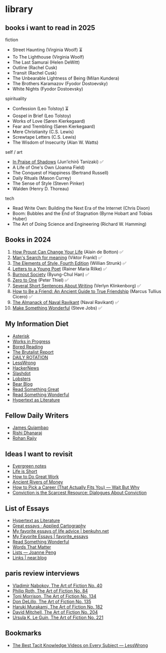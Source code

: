 # library

## books i want to read in 2025

fiction

- Street Haunting (Virginia Woolf) ⏳
- To The Lighthouse (Virginia Woolf)
- The Last Samurai (Helen DeWitt)
- Outline (Rachel Cusk)
- Transit (Rachel Cusk)
- The Unbearable Lightness of Being (Milan Kundera)
- The Brothers Karamazov (Fyodor Dostoevsky)
- White Nights (Fyodor Dostoevsky)

spirituality

- Confession (Leo Tolstoy) ⏳
- Gospel in Brief (Leo Tolstoy)
- Works of Love (Søren Kierkegaard)
- Fear and Trembling (Søren Kierkegaard)
- Mere Christianity (C.S. Lewis)
- Screwtape Letters (C.S. Lewis)
- The Wisdom of Insecurity (Alan W. Watts)

self / art

- [In Praise of Shadows](/posts/040125) (Jun’ichirō Tanizaki) ✅
- A Life of One's Own (Joanna Field)
- The Conquest of Happiness (Bertrand Russell)
- Daily Rituals (Mason Currey)
- The Sense of Style (Steven Pinker)
- Walden (Henry D. Thoreau)

tech

- Read Write Own: Building the Next Era of the Internet (Chris Dixon)
- Boom: Bubbles and the End of Stagnation (Byrne Hobart and Tobias Huber)
- The Art of Doing Science and Engineering (Richard W. Hamming)

## Books in 2024

1. [How Proust Can Change Your Life](/posts/proust) (Alain de Botton) ✅
1. [Man's Search for meaning](/posts/meaning) (Viktor Frankl) ✅
1. [The Elements of Style, Fourth Edition](/posts/elementsofstyle) (Willian Strunk) ✅
1. [Letters to a Young Poet](/posts/rilkeletters) (Rainer Maria Rilke) ✅
1. [Burnout Society](/posts/burnoutsociety) (Byung-Chul Han) ✅
1. [Zero to One](/posts/0to1) (Peter Thiel) ✅
1. [Several Short Sentences About Writing](/posts/shortsentences) (Verlyn Klinkenborg) ✅
1. [How to Be a Friend: An Ancient Guide to True Friendship](/posts/truefriendship) (Marcus Tullius Cicero) ✅
1. [The Almanack of Naval Ravikant](/posts/naval) (Naval Ravikant) ✅
1. [Make Something Wonderful](/posts/makesomethingwonderful) (Steve Jobs) ✅

## My Information Diet

- [Asterisk](https://asteriskmag.com/issues)
- [Works in Progress](https://worksinprogress.co/)
- [Bored Reading](https://boredreading.com/)
- [The Brutalist Report](https://brutalist.report/)
- [DAILY ROTATION](https://www.dailyrotation.com/)
- [LessWrong](https://www.lesswrong.com/)
- [HackerNews](https://news.ycombinator.com/)
- [Slashdot](https://slashdot.org/)
- [Lobsters](https://lobste.rs/)
- [Bear Blog](https://bearblog.dev/discover/)
- [Read Something Great](https://www.readsomethinggreat.com/)
- [Read Something Wonderful](https://readsomethingwonderful.com/)
- [Hypertext as Literature](https://hypertext.joodaloop.com/)

## Fellow Daily Writers

- [James Quiambao](https://www.jquiambao.com/archives)
- [Rishi Dhanaraj](https://www.rishi.io/)
- [Rohan Rajiv](https://alearningaday.blog/archives/)

## Ideas I want to revisit

- [Evergreen notes](https://notes.andymatuschak.org/Evergreen_notes)
- [Life is Short](http://www.paulgraham.com/vb.html)
- [How to Do Great Work](http://paulgraham.com/greatwork.html)
- [Ancient Rivers of Money](https://www.ribbonfarm.com/2010/11/05/ancient-rivers-of-money/)
- [How to Pick a Career (That Actually Fits You) — Wait But Why](https://waitbutwhy.com/2018/04/picking-career.html)
- [Conviction is the Scarcest Resource: Dialogues About Conviction](https://blog.aayushg.com/conviction)

## List of Essays

- [Hypertext as Literature](https://hypertext.joodaloop.com/#about)
- [Great essays · Applied Cartography](https://jmduke.com/posts/catalogs/great-essays/)
- [My favorite essays of life advice | benkuhn.net](https://www.benkuhn.net/weeklyessays/)
- [My Favorite Essays | favorite_essays](https://vickiboykis.com/favorite_essays/)
- [Read Something Wonderful](https://readsomethingwonderful.com/p/218/the-no-stats-all-star)
- [Words That Matter](https://words.getmatter.com/)
- [Lists — Joanne Peng](https://www.joannepeng.com/lists)
- [Links | near.blog](https://near.blog/links/)

## paris review interviews

- [Vladimir Nabokov, The Art of Fiction No. 40](https://web.archive.org/web/20150101033217/https://www.theparisreview.org/interviews/4310/the-art-of-fiction-no-40-vladimir-nabokov)
- [Philip Roth, The Art of Fiction No. 84](https://web.archive.org/web/20120119101149/https://www.theparisreview.org/interviews/2957/the-art-of-fiction-no-84-philip-roth)
- [Toni Morrison, The Art of Fiction No. 134](https://web.archive.org/web/20140419010926/https://www.theparisreview.org/interviews/1888/the-art-of-fiction-no-134-toni-morrison)
- [Don DeLillo, The Art of Fiction No. 135](https://web.archive.org/web/20120112155034/https://www.theparisreview.org/interviews/1887/the-art-of-fiction-no-135-don-delillo)
- [Haruki Murakami, The Art of Fiction No. 182](https://www.theparisreview.org/interviews/2/the-art-of-fiction-no-182-haruki-murakami)
- [David Mitchell, The Art of Fiction No. 204](https://web.archive.org/web/20120107072852/https://www.theparisreview.org/interviews/6034/the-art-of-fiction-no-204-david-mitchell)
- [Ursula K. Le Guin, The Art of Fiction No. 221](https://web.archive.org/web/20150106213733/https://www.theparisreview.org/interviews/6253/the-art-of-fiction-no-221-ursula-k-le-guin)

## Bookmarks

- [The Best Tacit Knowledge Videos on Every Subject — LessWrong](https://www.lesswrong.com/posts/SXJGSPeQWbACveJhs/the-best-tacit-knowledge-videos-on-every-subject)
